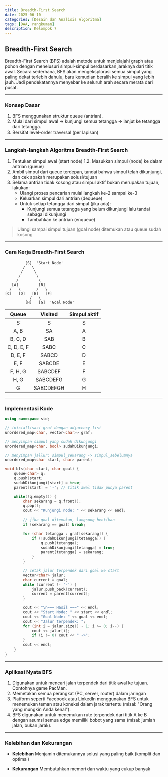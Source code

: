 ```yaml
---
title: Breadth-First Search
date: 2025-06-10
categories: [Desain dan Analisis Algoritma]
tags: [DAA, rangkuman]
description: Kelompok 7
---
```


## Breadth-First Search
Breadth-First Search (BFS) adalah metode untuk menjelajahi graph atau pohon dengan menelusuri simpul-simpul berdasarkan jaraknya dari titik awal. Secara sederhana, BFS akan mengeksplorasi semua simpul yang paling dekat terlebih dahulu, baru kemudian beralih ke simpul yang lebih jauh. Jadi pendekatannya menyebar ke seluruh arah secara merata dari pusat.

---

### Konsep Dasar
1. BFS menggunakan struktur queue (antrian).
2. Mulai dari simpul awal → kunjungi semua tetangga → lanjut ke tetangga dari tetangga.
3. Bersifat level-order traversal (per lapisan)

---

### Langkah-langkah Algoritma Breadth-First Search
1. Tentukan simpul awal (start node) 1.2. Masukkan simpul (node) ke dalam antrian (queue)
3. Ambil simpul dari queue terdepan, tandai bahwa simpul telah dikunjungi, dan cek apakah merupakan solusi/tujuan
4. Selama antrian tidak kosong atau simpul aktif bukan merupakan tujuan, lakukan:
    * Ulangi proses pencarian mulai langkah ke-2 sampai ke-3
    * Keluarkan simpul dari antrian (dequeue)
    * Untuk setiap tetangga dari simpul (jika ada):
      - Kunjungi semua tetangga yang belum dikunjungi lalu
      tandai sebagai dikunjungi
      - Tambahkan ke antrian (enqueue)

> Ulangi sampai simpul tujuan (goal node) ditemukan atau queue sudah kosong

---

### Cara Kerja Breadth-First Search

```plaintext
         [S]  'Start Node'
        /   \
       /     \
      /       \
     /         \
   [A]         [B]
  /   \       /   \
[C]   [D]   [E]   [F]
           /   \
         [H]   [G]  'Goal Node'
```

|  Queue   |  Visited  |  Simpul aktif  |
|:--------:|:---------:|:--------------:|
|S         |S          |S               |
|A, B      |SA         |A               |  
|B, C, D   |SAB        |B               |
|C, D, E, F|SABC       |C               |
|D, E, F   |SABCD      |D               |
|E, F      |SABCDE     |E               |
|F, H, G   |SABCDEF    |F               |
|H, G      |SABCDEFG   |G               |
|G         |SABCDEFGH  |H               |

---

### Implementasi Kode

```cpp
using namespace std;

// inisiallisasi graf dengan adjacency list
unordered_map<char, vector<char>> graf;

// menyimpan simpul yang sudah dikunjungi
unordered_map<char, bool> sudahDikunjungi;

// menyimpan jallur: simpul_sekarang -> simpul_sebelumnya
unordered_map<char start, char> parent;

void bfs(char start, char goal) {
    queue<char> q;
    q.push(start;
    sudahDikunjungi[start] = true;
    parent[start] = '-'; // titik awal tidak punya parent

    while(!q.empty()) {
        char sekarang = q.front();
        q.pop();
        cout << "Kunjungi node: " << sekarang << endl;

        // jika goal ditemukan, langsung hentikan
        if (sekarang == goal) break;

        for (char tetangga : graf[sekarang]) {
            if (!sudahDikunjungi[tetangga]) {
                q.push(tetangga);
                sudahDikunjungi[tetangga] = true;
                parent[tetangga] = sekarang;
            }
        }

        // cetak jalur terpendek dari goal ke start
        vector<char> jalur;
        char current = goal;
        while (current !- '-') {
            jalur.push_back(current);
            current = parent[current];
        }

        cout << "\n=== Hasil ===" << endl;
        cout << "Start Node: " << start << endl; 
        cout << "Goal Node: " << goal << endl; 
        cout << "Jalur terpendek: ";
        for (int i = jalur.size() - 1; i >= 0; i--) {
            cout << jalur[i];
            if (i != 0) cout << " ->";
        }
        cout << endl;
    }
}
```

---

### Aplikasi Nyata BFS

1. Digunakan untuk mencari jalan terpendek dari titik awal ke tujuan. Contohnya game PacMan.
2. Memetakan semua perangkat (PC, server, router) dalam jaringan
3. Platform seperti Facebook atau LinkedIn menggunakan BFS untuk menemukan teman atau koneksi dalam jarak tertentu (misal: "Orang yang mungkin Anda kenal").
4. BFS digunakan untuk menemukan rute terpendek dari titik A ke B dengan asumsi semua edge memiliki bobot yang sama (misal: jumlah jalan, bukan jarak).

---

### Kelebihan dan Kekurangan

* **Kelebihan**
Menjamin ditemukannya solusi yang paling baik (komplit dan optimal)

* **Kekurangan**
Membutuhkan memori dan waktu yang cukup banyak
